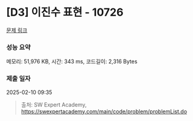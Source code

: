 # [D3] 이진수 표현 - 10726 

[문제 링크](https://swexpertacademy.com/main/code/problem/problemDetail.do?contestProbId=AXRSXf_a9qsDFAXS) 

### 성능 요약

메모리: 51,976 KB, 시간: 343 ms, 코드길이: 2,316 Bytes

### 제출 일자

2025-02-10 09:35



> 출처: SW Expert Academy, https://swexpertacademy.com/main/code/problem/problemList.do